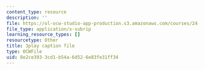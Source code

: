 ```yaml
---
content_type: resource
description: ''
file: https://ol-ocw-studio-app-production.s3.amazonaws.com/courses/24-908-creole-language-and-caribbean-identities-spring-2017/8e2ce3933cd1b54a6d526e83fe31ff34_TZ0tcovkOp8.srt
file_type: application/x-subrip
learning_resource_types: []
resourcetype: Other
title: 3play caption file
type: OCWFile
uid: 8e2ce393-3cd1-b54a-6d52-6e83fe31ff34
---
```

